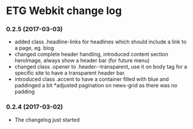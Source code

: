 # ETG Webkit change log

### 0.2.5 (2017-03-03)

* added class .headline-links for headlines which should include a link to a page, eg. blog
* changed complete header handling, introduced content section heroImage, always show a header bar (for future menu)
* changed class .opener to .header--transparent, use it on body tag for a specific site to have a transparent header bar.
* introduced class .accent to have a container filled with blue and paddinged a bit
*adjusted pagination on news-grid as there was no padding


### 0.2.4 (2017-03-02)
	
* The changelog just started